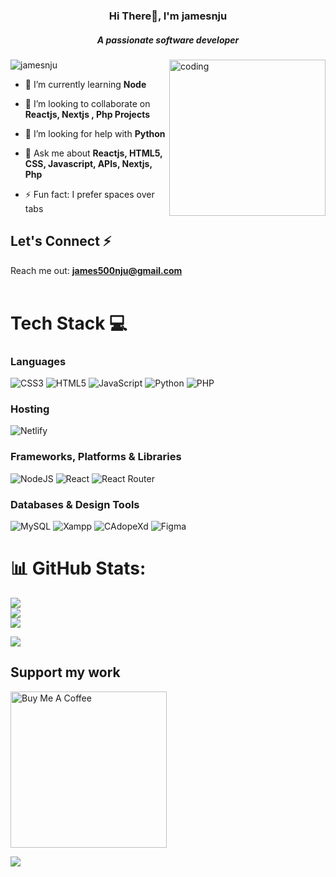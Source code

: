 <!--
**jamesnju/jamesnju** is a ✨ _special_ ✨ repository because its `README.md` (this file) appears on your GitHub profile.

Here are some ideas to get you started:

- 🔭 I’m curently working on ...
- 🌱 I’m currently learning ...
- 👯 I’m looking to collaborate on ...
- 🤔 I’m looking for help with ...
- 💬 Ask me about ...
- 📫 How to reach me: ...
- 😄 Pronouns: ...
- ⚡ Fun fact: ...
-->
<h3 align="center">Hi There👋, I'm jamesnju</h3>
<h5 align="center">A passionate software developer</h5>

<!-- <img align="right" alt="coding" src="https://media.giphy.com/media/xT9IgzoKnwFNmISR8I/giphy.gif" width="300"/>
 --><img align="right" alt="coding" src="https://media.giphy.com/media/HscDLzkO8EOTmgkhQP/giphy.gif" width="250"/>

<p align="left"> <img src="https://komarev.com/ghpvc/?username=jamesnju&label=Profile%20views&color=0e75b6&style=flat" alt="jamesnju" /> </p>

- 🌱 I’m currently learning **Node**

- 👯 I’m looking to collaborate on **Reactjs, Nextjs , Php Projects**

- 🤝 I’m looking for help with **Python**

- 💬 Ask me about **Reactjs, HTML5,  CSS, Javascript, APIs, Nextjs, Php**
- ⚡ Fun fact: I prefer spaces over tabs

## Let's Connect ⚡
Reach me out:  **james500nju@gmail.com**
<br><br>
# Tech Stack 💻 
### Languages
 ![CSS3](https://img.shields.io/badge/css3-%231572B6.svg?style=for-the-badge&logo=css3&logoColor=white) ![HTML5](https://img.shields.io/badge/html5-%23E34F26.svg?style=for-the-badge&logo=html5&logoColor=white) ![JavaScript](https://img.shields.io/badge/javascript-%23323330.svg?style=for-the-badge&logo=javascript&logoColor=%23F7DF1E) ![Python](https://img.shields.io/badge/python-3670A0?style=for-the-badge&logo=python&logoColor=ffdd54) ![PHP](https://img.shields.io/badge/php-%23777BB4.svg?style=for-the-badge&logo=php&logoColor=white) 
### Hosting
![Netlify](https://img.shields.io/badge/netlify-%23000000.svg?style=for-the-badge&logo=netlify&logoColor=#00C7B7)
 <!--![Firebase](https://img.shields.io/badge/firebase-%23039BE5.svg?style=for-the-badge&logo=firebase)-->  <!--![Azure](https://img.shields.io/badge/azure-%230072C6.svg?style=for-the-badge&logo=azure-devops&logoColor=white)-->
 ### Frameworks, Platforms & Libraries
 ![NodeJS](https://img.shields.io/badge/node.js-6DA55F?style=for-the-badge&logo=node.js&logoColor=white) ![React](https://img.shields.io/badge/react-%2320232a.svg?style=for-the-badge&logo=react&logoColor=%2361DAFB) ![React Router](https://img.shields.io/badge/React_Router-CA4245?style=for-the-badge&logo=react-router&logoColor=white)
  ### Databases & Design Tools
   ![MySQL](https://img.shields.io/badge/mysql-%2300f.svg?style=for-the-badge&logo=mysql&logoColor=white) ![Xampp](https://img.shields.io/badge/MongoDB-%234ea94b.svg?style=for-the-badge&logo=mongodb&logoColor=white) ![CAdopeXd](https://img.shields.io/badge/Canva-%2300C4CC.svg?style=for-the-badge&logo=Canva&logoColor=white) 	![Figma](https://img.shields.io/badge/figma-%23F24E1E.svg?style=for-the-badge&logo=figma&logoColor=white) 
# 📊 GitHub Stats:
![](https://github-readme-stats.vercel.app/api?username=jamesnju&theme=dark&hide_border=false&include_all_commits=false&count_private=false)<br/>
![](https://github-readme-streak-stats.herokuapp.com/?user=jamesnju&theme=dark&hide_border=false)<br/>
![](https://github-readme-stats.vercel.app/api/top-langs/?username=jamesnju&theme=dark&hide_border=false&include_all_commits=false&count_private=false&layout=compact)

[![](https://visitcount.itsvg.in/api?id=jamesnju&icon=0&color=6)](https://visitcount.itsvg.in)

  ##  Support my work
 <a href="#" target="_blank"><img src="https://cdn.buymeacoffee.com/buttons/v2/arial-yellow.png" alt="Buy Me A Coffee" style="width: 250px !important" ></a>


<p><img align="center" src="https://github-profile-trophy.vercel.app/?username=jamesnju&theme=onedark"/>  </p>

